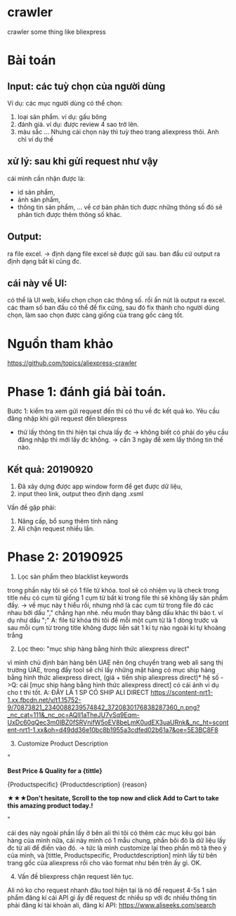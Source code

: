 # crawler
crawler some thing like bliexpress

# Bài toán
## Input: các tuỳ chọn của người dùng
Ví dụ: các mục người dùng có thể chọn:
1. loại sản phẩm. ví dụ: gấu bông 
2. đánh giá. ví dụ: được review 4 sao trở lên.
3. màu sắc
...
Nhưng cái chọn này thì tuỳ theo trang aliexpress thôi. Anh chỉ ví dụ thế
## xử lý: sau khi gửi request như vậy
cái mình cần nhận được là:
- id sản phẩm,
- ảnh sản phẩm,
- thông tin sản phẩm,
...
về cơ bản phân tích được những thông số đó sẽ phân tích được thêm thông số khác.

## Output:
ra file excel.
-> định dạng file excel sẽ được gửi sau.
ban đầu cứ output ra định dạng bất kì cũng đc.

## cái này về UI:
có thể là UI web, kiểu chọn chọn các thông số. rồi ấn nút là output ra excel.
các tham số ban đầu có thể để fix cứng, sau đó fix thành cho người dùng chọn, làm sao chọn được càng giống của trang gốc càng tốt.

# Nguồn tham khảo
https://github.com/topics/aliexpress-crawler

# Phase 1: đánh giá bài toán.
Bước 1: kiểm tra xem gửi request đến thì có thu về đc kết quả ko.
Yêu cầu đăng nhập khi gửi request đến bliexpress
- thử lấy thông tin thì hiện tại chưa lấy đc
-> không biết có phải do yêu cầu đăng nhập thì mới lấy đc không.
-> cần 3 ngày để xem lấy thông tin thế nào.

## Kết quả: 20190920
1. Đã xây dựng được app window form để get được dữ liệu, 
2. input theo link, output theo định dạng .xsml 

Vấn đề gặp phải:
1. Nâng cấp, bổ sung thêm tính năng
2. Ali chặn request nhiều lần.


# Phase 2: 20190925

1. Lọc sản phẩm theo blacklist keywords

trong phần này tôi sẽ có 1 file từ khóa.
tool sẽ có nhiệm vụ là check trong title nếu có cụm từ giống 1 cụm từ bất kì trong file thì sẽ không lấy sản phẩm đấy.
->
về mục này t hiểu rồi, nhưng nhớ là các cụm từ trong file đó các nhau bởi dấu "," chẳng hạn nhé.
nếu muốn thay bằng dấu khác thì bảo t. ví dụ như dấu ";"
A: 
file từ khóa thì tôi để mỗi một cụm từ là 1 dòng
trước và sau mỗi cụm từ trong title không  được liền sát 1 kí tự nào ngoài kí tự khoảng trắng

2. Lọc theo: "mục ship hàng bằng hình thức aliexpress direct"

vì mình chủ định bán hàng bên UAE nên ông chuyển trang web ali sang thị trường UAE, 
trong đấy tool sẽ chỉ lấy những mặt hàng có mục ship hàng bằng hình thức aliexpress direct, 
(giá + tiền ship aliexpress direct)* hệ số
->Q: cái [mục ship hàng bằng hình thức aliexpress direct] có cái ảnh ví dụ cho t thì tốt.
A: ĐÂY LÀ 1 SP CÓ SHIP ALI DIRECT
https://scontent-nrt1-1.xx.fbcdn.net/v/t1.15752-9/70873821_2340088239574842_3720830176838287360_n.png?_nc_cat=111&_nc_oc=AQlI1aTheJU7vSq9Eqm-UxDc60qQec3m0IBZ0fSRVnifW5oEV8beLmK0udEX3uaURnk&_nc_ht=scontent-nrt1-1.xx&oh=d49dd36e10bc8b1955a3cdfed02b61a7&oe=5E3BC8F8

3. Customize Product Description

"<p><b>Best Price & Quality for a {tittle} </b></p>
{Productspecific}
{Productdescription}
{reason}
<p><b>★★★Don't hesitate, Scroll to the top now and click Add to Cart to take this amazing  product today.!</b></p>"

cái des này ngoài phần lấy ở bên ali thì tôi có thêm các mục kêu gọi bán hàng của mình nữa, 
cái này mình có 1 mẫu chung, phần bôi đỏ là dữ liệu lấy đc từ ali để điền vào đó.
-> tức là mình customize lại theo phần mô tả theo ý của mình, 
và [tittle, Productspecific, Productdescription] mình lấy từ bên trang gốc của aliexpress rồi cho vào format như bên trên ấy gì. OK.

4. Vấn đề bliexpress chặn request liên tục.

Ali nó ko cho request nhanh đâu
tool hiện tại là nó để request 4-5s 1 sản phẩm
đăng kí cái API gì ấy để request đc nhiều sp với đc nhiều thông tin
phải đăng kí tài khoản ali, đăng kí API:
https://www.aliseeks.com/search
